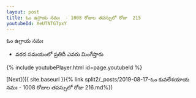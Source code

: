 ```yaml
---
layout: post
title: ఓం ఉగ్రాయ నమః  - 1008 రోజుల తపస్సులో రోజు  215
youtubeId: XeUTNTGTpxY
---
```

 
 
 ఓం ఉగ్రాయ నమః  
 
 -  వరద సమయంలో ప్రతిదీ ఎవరు మింగేస్తారు 
 
  
 
  
 
 
 
 
 
 


{% include youtubePlayer.html id=page.youtubeId %}
 
[Next]({{ site.baseurl }}{% link  split2/_posts/2019-08-17-ఓం కువలేశయాయ నమః  - 1008 రోజుల తపస్సులో రోజు  216.md%})
 
